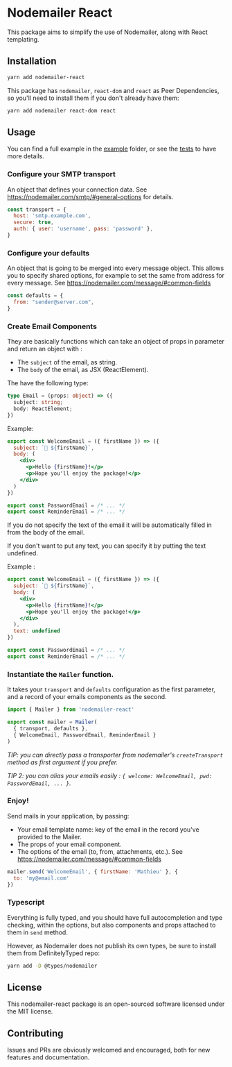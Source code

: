 # Nodemailer React


This package aims to simplify the use of Nodemailer, along with React templating.

## Installation

```bash
yarn add nodemailer-react
```

This package has `nodemailer`, `react-dom` and `react` as Peer Dependencies,
so you'll need to install them if you don't already have them:

```bash
yarn add nodemailer react-dom react
```

## Usage

You can find a full example in the [example](./example) folder,
or see the [tests](./__tests__) to have more details.

### Configure your SMTP transport
An object that defines your connection data.
See https://nodemailer.com/smtp/#general-options for details.

```js
const transport = {
  host: 'smtp.example.com',
  secure: true,
  auth: { user: 'username', pass: 'password' },
}
```

### Configure your defaults
An object that is going to be merged into every message object.
This allows you to specify shared options, for example to set the same from address for every message.
See https://nodemailer.com/message/#common-fields

```js
const defaults = {
  from: "sender@server.com",
}
```

### Create Email Components
They are basically functions which can take an object of props in parameter and return an object with :
- The `subject` of the email, as string.
- The `body` of the email, as JSX (ReactElement).

The have the following type:
```ts
type Email = (props: object) => ({
  subject: string;
  body: ReactElement;
})
```

Example:

```jsx
export const WelcomeEmail = ({ firstName }) => ({
  subject: `👋 ${firstName}`,
  body: (
    <div>
      <p>Hello {firstName}!</p>
      <p>Hope you'll enjoy the package!</p>
    </div>
  )
})

export const PasswordEmail = /* ... */
export const ReminderEmail = /* ... */
```

If you do not specify the text of the email it will be automatically filled in from the body of the email.

If you don't want to put any text, you can specify it by putting the text undefined.

Example :

```jsx
export const WelcomeEmail = ({ firstName }) => ({
  subject: `👋 ${firstName}`,
  body: (
    <div>
      <p>Hello {firstName}!</p>
      <p>Hope you'll enjoy the package!</p>
    </div>
  ),
  text: undefined
})

export const PasswordEmail = /* ... */
export const ReminderEmail = /* ... */
```

### Instantiate the `Mailer` function.
It takes your `transport` and `defaults` configuration as the first parameter,
and a record of your emails components as the second.

```js
import { Mailer } from 'nodemailer-react'

export const mailer = Mailer(
  { transport, defaults },
  { WelcomeEmail, PasswordEmail, ReminderEmail }
)
```

_TIP: you can directly pass a transporter from nodemailer's `createTransport` method as first argument if you prefer._

_TIP 2: you can alias your emails easily : `{ welcome: WelcomeEmail, pwd: PasswordEmail, ... }`._

### Enjoy!
Send mails in your application, by passing:
- Your email template name: key of the email in the record you've provided to the Mailer.
- The props of your email component.
- The options of the email (to, from, attachments, etc.).
  See https://nodemailer.com/message/#common-fields

```js
mailer.send('WelcomeEmail', { firstName: 'Mathieu' }, {
  to: 'my@email.com'
})
```

### Typescript
Everything is fully typed, and you should have full autocompletion and type checking,
within the options, but also components and props attached to them in `send` method.

However, as Nodemailer does not publish its own types, be sure to install them from DefinitelyTyped repo:
```bash
yarn add -D @types/nodemailer
```

## License
This nodemailer-react package is an open-sourced software licensed under the MIT license.

## Contributing
Issues and PRs are obviously welcomed and encouraged, both for new features and documentation.
